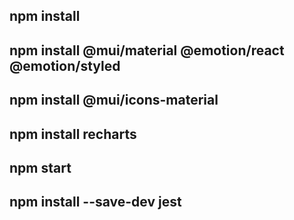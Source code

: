 ## npm install

## npm install @mui/material @emotion/react @emotion/styled

## npm install @mui/icons-material

## npm install recharts

## npm start

## npm install --save-dev jest
